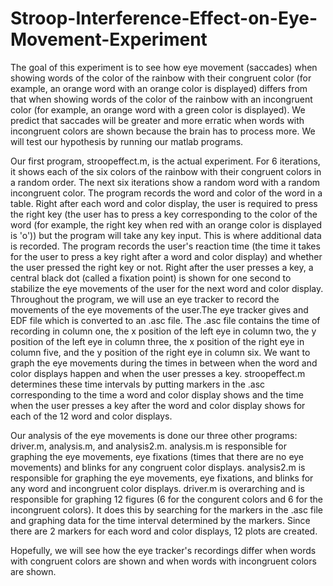 # Stroop-Interference-Effect-on-Eye-Movement-Experiment
The goal of this experiment is to see how eye movement (saccades) when showing words of the color of the rainbow with their congruent color (for example, an orange word with an orange color is displayed) differs from that when showing words of the color of the rainbow with an incongruent color (for example, an orange word with a green color is displayed). We predict that saccades will be greater and more erratic when words with incongruent colors are shown because the brain has to process more. 
We will test our hypothesis by running our matlab programs. 

Our first program, stroopeffect.m, is the actual experiment. For 6 iterations, it shows each of the six colors of the rainbow with their congruent colors in a random order. The next six iterations show a random word with a random incongruent color. The program records the word and color of the word in a table. Right after each word and color display, the user is required to press the right key (the user has to press a key corresponding to the color of the word (for example, the right key when red with an orange color is displayed is 'o')) but the program will take any key input. This is where additional data is recorded. The program records the user's reaction time (the time it takes for the user to press a key right after a word and color display) and whether the user pressed the right key or not. Right after the user presses a key, a central black dot (called a fixation point) is shown for one second to stabilize the eye movements of the user for the next word and color display. Throughout the program, we will use an eye tracker to record the movements of the eye movements of the user.The eye tracker gives and EDF file which is converted to an .asc file. The .asc file contains the time of recording in column one, the x position of the left eye in column two, the y position of the left eye in column three, the x position of the right eye in column five, and the y position of the right eye in column six. We want to graph the eye movements during the times in between when the word and color displays happen and when the user presses a key. stroopeffect.m determines these time intervals by putting markers in the .asc corresponding to the time a word and color display shows and the time when the user presses a key after the word and color display shows for each of the 12 word and color displays.

Our analysis of the eye movements is done our three other programs: driver.m, analysis.m, and analysis2.m. analysis.m is responsible for graphing the eye movements, eye fixations (times that there are no eye movements) and blinks for any congruent color displays. analysis2.m is responsible for graphing the eye movements, eye fixations, and blinks for any word and incongruent color displays. driver.m is overarching and is responsible for graphing 12 figures (6 for the congurent colors and 6 for the incongruent colors). It does this by searching for the markers in the .asc file and graphing data for the time interval determined by the markers. Since there are 2 markers for each word and color displays, 12 plots are created. 

Hopefully, we will see how the eye tracker's recordings differ when words with congruent colors are shown and when words with incongruent colors are shown. 
 
